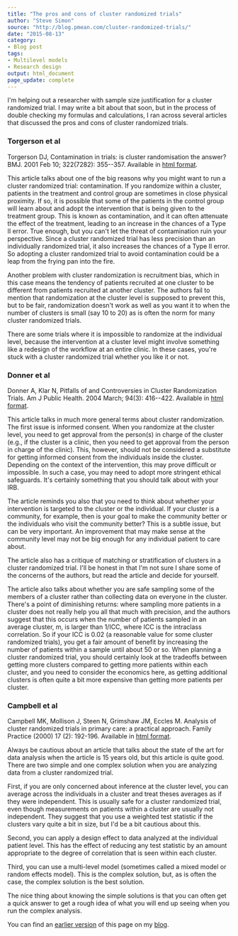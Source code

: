 ```yaml
---
title: "The pros and cons of cluster randomized trials"
author: "Steve Simon"
source: "http://blog.pmean.com/cluster-randomized-trials/"
date: "2015-08-13"
category: 
- Blog post
tags:
- Multilevel models
- Research design
output: html_document
page_update: complete
---
```


I'm helping out a researcher with sample size justification for a cluster randomized trial. I may write a bit about that soon, but in the process of double checking my formulas and calculations, I ran across several articles that discussed the pros and cons of cluster randomized trials.

<!---More--->

### Torgerson et al

Torgerson DJ, Contamination in trials: is cluster randomisation the answer? BMJ. 2001 Feb 10; 322(7282): 355--357. Available in [html format][tor1].

This article talks about one of the big reasons why you might want to run a cluster randomized trial: contamination. If you randomize within a cluster, patients in the treatment and control group are sometimes in close physical proximity. If so, it is possible that some of the patients in the control group will learn about and adopt the intervention that is being given to the treatment group. This is known as contamination, and it can often attenuate the effect of the treatment, leading to an increase in the chances of a Type II error. True enough, but you can't let the threat of contamination ruin your perspective. Since a cluster randomized trial has less precision than an individually randomized trial, it also increases the chances of a Type II error. So adopting a cluster randomized trial to avoid contamination could be a leap from the frying pan into the fire.

Another problem with cluster randomization is recruitment bias, which in this case means the tendency of patients recruited at one cluster to be different from patients recruited at another cluster. The authors fail to mention that randomization at the cluster level is supposed to prevent this, but to be fair, randomization doesn't work as well as you want it to when the number of clusters is small (say 10 to 20) as is often the norm for many cluster randomized trials.

There are some trials where it is impossible to randomize at the individual level, because the intervention at a cluster level might involve something like a redesign of the workflow at an entire clinic. In these cases, you're stuck with a cluster randomized trial whether you like it or not.

### Donner et al

Donner A, Klar N, Pitfalls of and Controversies in Cluster Randomization Trials. Am J Public Health. 2004 March; 94(3): 416--422. Available in [html format][don1].

This article talks in much more general terms about cluster randomization. The first issue is informed consent. When you randomize at the cluster level, you need to get approval from the person(s) in charge of the cluster (e.g., if the cluster is a clinic, then you need to get approval from the person in charge of the clinic). This, however, should not be considered a substitute for getting informed consent from the individuals inside the cluster. Depending on the context of the intervention, this may prove difficult or impossible. In such a case, you may need to adopt more stringent ethical safeguards. It's certainly something that you should talk about with your IRB.

The article reminds you also that you need to think about whether your intervention is targeted to the cluster or the individual. If your cluster is a community, for example, then is your goal to make the community better or the individuals who visit the community better? This is a subtle issue, but can be very important. An improvement that may make sense at the community level may not be big enough for any individual patient to care about.

The article also has a critique of matching or stratification of clusters in a cluster randomized trial. I'll be honest in that I'm not sure I share some of the concerns of the authors, but read the article and decide for yourself.

The article also talks about whether you are safe sampling some of the members of a cluster rather than collecting data on everyone in the cluster. There's a point of diminishing returns: where sampling more patients in a cluster does not really help you all that much with precision, and the authors suggest that this occurs when the number of patients sampled in an average cluster, m, is larger than 1/ICC, where ICC is the intraclass correlation. So if your ICC is 0.02 (a reasonable value for some cluster randomized trials), you get a fair amount of benefit by increasing the number of patients within a sample until about 50 or so. When planning a cluster randomized trial, you should certainly look at the tradeoffs between getting more clusters compared to getting more patients within each cluster, and you need to consider the economics here, as getting additional clusters is often quite a bit more expensive than getting more patients per cluster.

### Campbell et al

Campbell MK, Mollison J, Steen N, Grimshaw JM, Eccles M. Analysis of cluster randomized trials in primary care: a practical approach. Family Practice (2000) 17 (2): 192-196. Available in [html format][cam1].

Always be cautious about an article that talks about the state of the art for data analysis when the article is 15 years old, but this article is quite good. There are two simple and one complex solution when you are analyzing data from a cluster randomized trial.

First, if you are only concerned about inference at the cluster level, you can average across the individuals in a cluster and treat theses averages as if they were independent. This is usually safe for a cluster randomized trial, even though measurements on patients within a cluster are usually not independent. They suggest that you use a weighted test statistic if the clusters vary quite a bit in size, but I'd be a bit cautious about this.

Second, you can apply a design effect to data analyzed at the individual patient level. This has the effect of reducing any test statistic by an amount appropriate to the degree of correlation that is seen within each cluster.

Third, you can use a multi-level model (sometimes called a mixed model or random effects model). This is the complex solution, but, as is often the case, the complex solution is the best solution.

The nice thing about knowing the simple solutions is that you can often get a quick answer to get a rough idea of what you will end up seeing when you run the complex analysis.

You can find an [earlier version][sim1] of this page on my [blog][sim2].

[sim1]: http://blog.pmean.com/cluster-randomized-trials/
[sim2]: http://blog.pmean.com

[cam1]: http://fampra.oxfordjournals.org/content/17/2/192.long
[don1]: http://www.ncbi.nlm.nih.gov/pmc/articles/PMC1448267/
[tor1]: http://www.ncbi.nlm.nih.gov/pmc/articles/PMC1119583/

